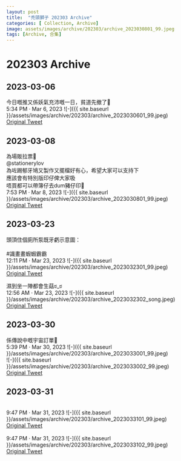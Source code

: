```yaml
---
layout: post
title:  "禿頭獅子 202303 Archive"
categories: [ Collection, Archive]
image: assets/images/archive/202303/archive_2023030801_99.jpeg
tags: [Archive, 合集]
---
```

# 202303 Archive

## 2023-03-06
今日嘅推又係妖氣充沛嘅一日，貧道先撤了🫡<br>
5:34 PM · Mar 6, 2023
![-]({{ site.baseurl }}/assets/images/archive/202303/archive_2023030601_99.jpeg)<br>
<a href="https://twitter.com/Kyutori1/status/1632675996678905856">Original Tweet</a><br>


## 2023-03-08
為場販拉票🫡<br>
@stationerylov<br>
 為咗踢郁牙鳩又製作又擺檔好有心，希望大家可以支持下<br>
應該會有特別版印仔俾大家吸<br>
唔買都可以帶簿仔去dum豬仔印🫡<br>
7:53 PM · Mar 8, 2023
![-]({{ site.baseurl }}/assets/images/archive/202303/archive_2023030801_99.jpeg)<br>
<a href="https://twitter.com/Kyutori1/status/1633435833788411904">Original Tweet</a><br>


## 2023-03-23
頭頂住個廁所泵既牙虧示意圖：<br>
<br>
#識畫畫蝦蝦霸霸<br>
12:11 PM · Mar 23, 2023
![-]({{ site.baseurl }}/assets/images/archive/202303/archive_2023032301_99.jpeg)<br>
<a href="https://twitter.com/Kyutori1/status/1638755244896301057">Original Tweet</a><br>

濕到坐一陣都會生菇ಠ_ಠ<br>
12:56 AM · Mar 23, 2023
![-]({{ site.baseurl }}/assets/images/archive/202303/archive_2023032302_song.jpeg)<br>
<a href="https://twitter.com/song_fouru/status/1638585386183323648">Original Tweet</a><br>


## 2023-03-30
係傳說中嘅宇宙訂單🫡<br>
5:39 PM · Mar 30, 2023
![-]({{ site.baseurl }}/assets/images/archive/202303/archive_2023033001_99.jpeg)<br>
![-]({{ site.baseurl }}/assets/images/archive/202303/archive_2023033002_99.jpeg)<br>
<a href="https://twitter.com/Kyutori1/status/1641374632627548160">Original Tweet</a><br>


## 2023-03-31
<br>
9:47 PM · Mar 31, 2023
![-]({{ site.baseurl }}/assets/images/archive/202303/archive_2023033101_99.jpeg)<br>
<a href="https://twitter.com/Kyutori1/status/1641799289621078018">Original Tweet</a><br>

<br>
9:47 PM · Mar 31, 2023
![-]({{ site.baseurl }}/assets/images/archive/202303/archive_2023033102_99.jpeg)<br>
<a href="https://twitter.com/Kyutori1/status/1641799437239611398">Original Tweet</a><br>